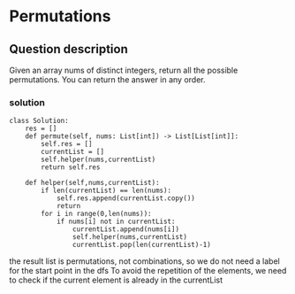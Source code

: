 # Permutations

## Question description
Given an array nums of distinct integers, return all the possible permutations. You can return the answer in any order.

 ### solution
```
class Solution:
    res = []
    def permute(self, nums: List[int]) -> List[List[int]]:
        self.res = []
        currentList = []
        self.helper(nums,currentList)
        return self.res
    
    def helper(self,nums,currentList):
        if len(currentList) == len(nums):
            self.res.append(currentList.copy())
            return
        for i in range(0,len(nums)):
            if nums[i] not in currentList:
                currentList.append(nums[i])
                self.helper(nums,currentList)
                currentList.pop(len(currentList)-1)
```

the result list is permutations, not combinations, so we do not need a label for the start point in the dfs
To avoid the repetition of the elements, we need to check if the current element is already in the currentList



